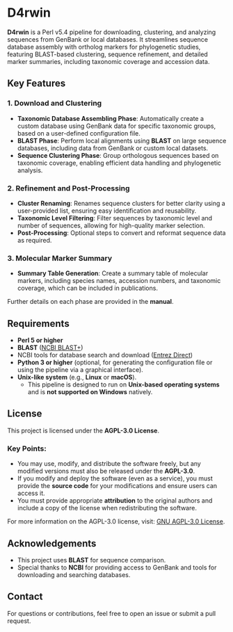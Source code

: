 # D4rwin
**D4rwin** is a Perl v5.4 pipeline for downloading, clustering, and analyzing sequences from GenBank or local databases. It streamlines sequence database assembly with ortholog markers for phylogenetic studies, featuring BLAST-based clustering, sequence refinement, and detailed marker summaries, including taxonomic coverage and accession data.

## Key Features

### 1. **Download and Clustering**
- **Taxonomic Database Assembling Phase**: Automatically create a custom database using GenBank data for specific taxonomic groups, based on a user-defined configuration file.
- **BLAST Phase**: Perform local alignments using **BLAST** on large sequence databases, including data from GenBank or custom local datasets.
- **Sequence Clustering Phase**: Group orthologous sequences based on taxonomic coverage, enabling efficient data handling and phylogenetic analysis.

### 2. **Refinement and Post-Processing**
- **Cluster Renaming**: Renames sequence clusters for better clarity using a user-provided list, ensuring easy identification and reusability.
- **Taxonomic Level Filtering**: Filter sequences by taxonomic level and number of sequences, allowing for high-quality marker selection.
- **Post-Processing**: Optional steps to convert and reformat sequence data as required.

### 3. **Molecular Marker Summary**
- **Summary Table Generation**: Create a summary table of molecular markers, including species names, accession numbers, and taxonomic coverage, which can be included in publications.

Further details on each phase are provided in the **manual**.

## Requirements
- **Perl 5 or higher**  
- **BLAST** ([NCBI BLAST+](https://www.ncbi.nlm.nih.gov/books/NBK569861/))  
- NCBI tools for database search and download ([Entrez Direct](https://ftp.ncbi.nlm.nih.gov/entrez/entrezdirect/install-edirect.sh))  
- **Python 3 or higher** (optional, for generating the configuration file or using the pipeline via a graphical interface).
- **Unix-like system** (e.g., **Linux** or **macOS**).  
  - This pipeline is designed to run on **Unix-based operating systems** and is **not supported on Windows** natively.

## License

This project is licensed under the **AGPL-3.0 License**. 

### **Key Points:**
- You may use, modify, and distribute the software freely, but any modified versions must also be released under the **AGPL-3.0**.
- If you modify and deploy the software (even as a service), you must provide the **source code** for your modifications and ensure users can access it.
- You must provide appropriate **attribution** to the original authors and include a copy of the license when redistributing the software.

For more information on the AGPL-3.0 license, visit: [GNU AGPL-3.0 License](https://www.gnu.org/licenses/agpl-3.0.html).

## Acknowledgements

- This project uses **BLAST** for sequence comparison.
- Special thanks to **NCBI** for providing access to GenBank and tools for downloading and searching databases.

## Contact

For questions or contributions, feel free to open an issue or submit a pull request.
